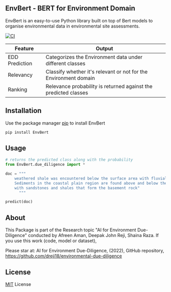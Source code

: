 ## EnvBert - BERT for Environment Domain

EnvBert is an easy-to-use Python library built on top of Bert models to organise environmental data in environmental site assessments.

<a href="https://pypi.org/project/EnvBert/">
    <img alt="CI" src="https://img.shields.io/badge/pypi-v0.0.6-orange">
</a>

| Feature  | Output  |
|---|---|
| EDD Prediction | Categorizes the Environment data under different classes |
| Relevancy | Classify whether it's relevant or not for the Environment domain |
| Ranking | Relevance probability is returned against the predicted classes |

## Installation

Use the package manager [pip](https://pip.pypa.io/en/stable/) to install EnvBert

```bash
pip install EnvBert
```

## Usage

```python
# returns the predicted class along with the probability 
from EnvBert.due_diligence import *

doc = """
	weathered shale was encountered below the surface area with fluvial deposits. 
	Sediments in the coastal plain region are found above and below the bedrock 
	with sandstones and shales that form the basement rock"
      """

predict(doc)

```

## About
This Package is part of the Research topic "AI for Environment Due-Diligence" conducted by Afreen Aman, Deepak John Reji, Shaina Raza. If you use this work (code, model or dataset),

Please star at: AI for Environment Due-Diligence, (2022), GitHub repository, https://github.com/dreji18/environmental-due-diligence

## License
[MIT](https://choosealicense.com/licenses/mit/) License
